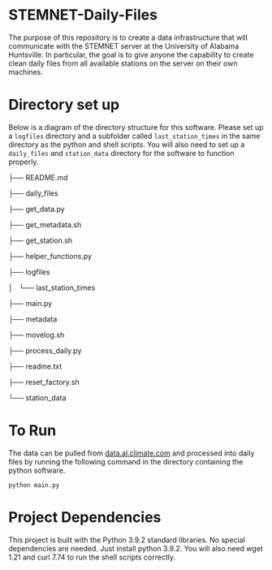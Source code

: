 # STEMNET-Daily-Files
The purpose of this repository is to create a data infrastructure that will communicate with the STEMNET server at the University of Alabama Huntsville. In particular, the goal is to give anyone the capability to create clean daily files from all available stations on the server on their own machines.

# Directory set up 
Below is a diagram of the directory structure for this software. Please set up a `logfiles` directory and a subfolder called `last_station_times` in the same directory as the python and shell scripts. You will also need to set up a `daily_files` and `station_data` directory for the software to function properly. 

├── README.md

├── daily_files

├── get_data.py

├── get_metadata.sh

├── get_station.sh

├── helper_functions.py

├── logfiles

│   └── last_station_times

├── main.py

├── metadata

├── movelog.sh

├── process_daily.py

├── readme.txt

├── reset_factory.sh

└── station_data

# To Run
The data can be pulled from [data.al.climate.com](https://data.alclimate.com/) and processed into daily files by running the following command in the directory containing the python software. 
```
python main.py 
```

# Project Dependencies
This project is built with the Python 3.9.2 standard libraries. No special dependencies are needed. Just install python 3.9.2. You will also need wget 1.21 and curl 7.74 to run the shell scripts correctly. 
